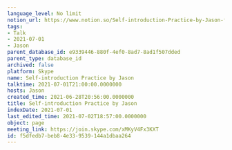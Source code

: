 ```yaml
---
language_level: No limit
notion_url: https://www.notion.so/Self-introduction-Practice-by-Jason-f5dfedb7beb84e339539144a1dbaa264
tags:
- Talk
- 2021-07-01
- Jason
parent_database_id: e9339446-880f-4ef0-8ad7-8ad1f507dded
parent_type: database_id
archived: false
platform: Skype
name: Self-introduction Practice by Jason
talktime: 2021-07-01T21:00:00.0000000
hosts: Jason
created_time: 2021-06-28T20:56:00.0000000
title: Self-introduction Practice by Jason
indexDate: 2021-07-01
last_edited_time: 2021-07-02T18:57:00.0000000
object: page
meeting_link: https://join.skype.com/xMKyV4Fx3KXT
id: f5dfedb7-beb8-4e33-9539-144a1dbaa264
---
```







